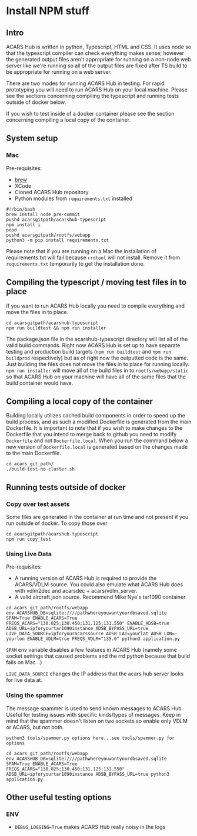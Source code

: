 # Install NPM stuff

## Intro

ACARS Hub is written in python, Typescript, HTML and CSS. It uses node so that the typescript compiler can check everything makes sense; however the generated output files aren't appropriate for running on a non-node web server like we're running so all of the output files are fixed after TS build to be appropriate for running on a web server.

There are two modes for running ACARS Hub in testing. For rapid prototyping you will need to run ACARS Hub on your local machine. Please see the sections concerning compiling the typescript and running tests outside of docker below.

If you wish to test inside of a docker container please see the section concerning compiling a local copy of the container.

## System setup

### Mac

Pre-requisites:

- [brew](https://brew.sh)
- XCode
- Cloned ACARS Hub repository
- Python modules from `requirements.txt` installed

```shell
#!/bin/bash
brew install node pre-commit
pushd acarsgitpath/acarshub-typescript
npm install i
popd
pushd acarsgitpath/rootfs/webapp
python3 -m pip install requirements.txt
```

Please note that if you are running on a Mac the installation of requirements.txt will fail because `rrdtool` will not install. Remove it from `requirements.txt` temporarily to get the installation done.

## Compiling the typescript / moving test files in to place

If you want to run ACARS Hub locally you need to compile everything and move the files in to place.

```shell
cd acarsgitpath/acarshub-typescript
npm run buildtest && npm run installer
```

The package.json file in the acarshub-typescript directory will list all of the valid build commands. Right now ACARS Hub is set up to have separate testing and production build targets (`npm run buildtest` and `npm run buildprod` respectively) but as of right now the outputted code is the same. Just building the files does not move the files in to place for running locally. `npm run installer` will move all of the build files in to `rootfs/webapp/static` so that ACARS Hub on your machine will have all of the same files that the build container would have.

## Compiling a local copy of the container

Building locally utilizes cached build components in order to speed up the build process, and as such a modified Dockerfile is generated from the main Dockerfile. It is important to note that if you wish to make changes to the Dockerfile that you intend to merge back to github you need to modify `Dockerfile` and not `Dockerfile.local`. When you run the command below a new version of `Dockerfile.local` is generated based on the changes made to the main Dockerfile.

```shell
cd acars_git_path/
./build-test-no-cluster.sh
```

## Running tests outside of docker

### Copy over test assets

Some files are generated in the container at run time and not present if you run outside of docker. To copy those over

```shell
cd acarsgitpath/acarshub-typescript
npm run copy_test
```

### Using Live Data

Pre-requisites:

- A running version of ACARS Hub is required to provide the ACARS/VDLM source. You could also emulate what ACARS Hub does with vdlm2dec and acarsdec + acars/vdlm_server.
- A valid aircraft.json source. Recommend Mike Nye's tar1090 container

```shell
cd acars_git_path/rootfs/webapp
env ACARSHUB_DB=sqlite:////pathwhereyouwantyourdbsaved.sqlite SPAM=True ENABLE_ACARS=True FREQS_ACARS="130.025;130.450;131.125;131.550" ENABLE_ADSB=true ADSB_URL=ipforyourtar1090instance ADSB_BYPASS_URL=true LIVE_DATA_SOURCE=ipforyouracarssource ADSB_LAT=yourlat ADSB_LON=-yourlon ENABLE_VDLM=true FREQS_VDLM="135.0" python3 application.py
```

`SPAM` env variable disables a few features in ACARS Hub (namely some socket settings that caused problems and the rrd python because that build fails on Mac...)

`LIVE_DATA_SOURCE` changes the IP address that the acars hub server looks for live data at.

### Using the spammer

The message spammer is used to send known messages to ACARS Hub. Useful for testing issues with specific kinds/types of messages. Keep in mind that the spammer doesn't listen on two sockets so enable only VDLM or ACARS, but not both.

```shell
python3 tools/spammer.py options here...see tools/spammer.py for options
```

```shell
cd acars_git_path/rootfs/webapp
env ACARSHUB_DB=sqlite:////pathwhereyouwantyourdbsaved.sqlite SPAM=True ENABLE_ACARS=True FREQS_ACARS="130.025;130.450;131.125;131.550" ADSB_URL=ipforyourtar1090instance ADSB_BYPASS_URL=true python3 application.py
```

## Other useful testing options

### ENV

- `DEBUG_LOGGING=True` makes ACARS Hub really noisy in the logs
